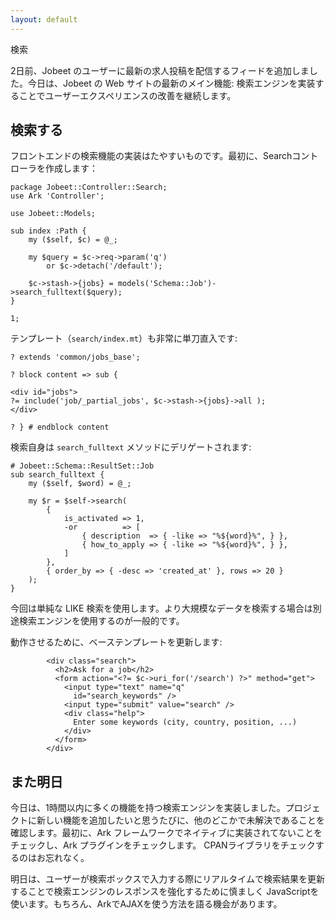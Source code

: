 ```yaml
---
layout: default
---
```


検索

2日前、Jobeet のユーザーに最新の求人投稿を配信するフィードを追加しました。今日は、Jobeet の Web サイトの最新のメイン機能: 検索エンジンを実装することでユーザーエクスペリエンスの改善を継続します。

検索する
------

フロントエンドの検索機能の実装はたやすいものです。最初に、Searchコントローラを作成します：

    package Jobeet::Controller::Search;
    use Ark 'Controller';

    use Jobeet::Models;

    sub index :Path {
        my ($self, $c) = @_;

        my $query = $c->req->param('q')
            or $c->detach('/default');

        $c->stash->{jobs} = models('Schema::Job')->search_fulltext($query);
    }

    1;

テンプレート（`search/index.mt`）も非常に単刀直入です:

    ? extends 'common/jobs_base';

    ? block content => sub {

    <div id="jobs">
    ?= include('job/_partial_jobs', $c->stash->{jobs}->all );
    </div>

    ? } # endblock content


検索自身は `search_fulltext` メソッドにデリゲートされます:

    # Jobeet::Schema::ResultSet::Job
    sub search_fulltext {
        my ($self, $word) = @_;

        my $r = $self->search(
            {
                is_activated => 1,
                -or          => [
                    { description  => { -like => "%${word}%", } },
                    { how_to_apply => { -like => "%${word}%", } },
                ]
            },
            { order_by => { -desc => 'created_at' }, rows => 20 }
        );
    }

今回は単純な LIKE 検索を使用します。より大規模なデータを検索する場合は別途検索エンジンを使用するのが一般的です。

動作させるために、ベーステンプレートを更新します:

            <div class="search">
              <h2>Ask for a job</h2>
              <form action="<?= $c->uri_for('/search') ?>" method="get">
                <input type="text" name="q"
                  id="search_keywords" />
                <input type="submit" value="search" />
                <div class="help">
                  Enter some keywords (city, country, position, ...)
                </div>
              </form>
            </div>

また明日
------

今日は、1時間以内に多くの機能を持つ検索エンジンを実装しました。プロジェクトに新しい機能を追加したいと思うたびに、他のどこかで未解決であることを確認します。最初に、Ark フレームワークでネイティブに実装されてないことをチェックし、Ark プラグインをチェックします。 CPANライブラリをチェックするのはお忘れなく。

明日は、ユーザーが検索ボックスで入力する際にリアルタイムで検索結果を更新することで検索エンジンのレスポンスを強化するために慎ましく JavaScriptを使います。もちろん、ArkでAJAXを使う方法を語る機会があります。
